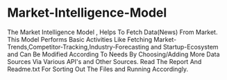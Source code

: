 # Market-Intelligence-Model
The Market Intelligence Model , Helps To Fetch Data(News) From Market. This Model Performs Basic Activities Like Fetching Market-Trends,Competitor-Tracking,Industry-Forecasting and Startup-Ecosystem and Can Be Modified According To Needs By Choosing/Adding More Data Sources Via Various API's and Other Sources.
Read The Report And Readme.txt For Sorting Out The Files and Running Accordingly.
